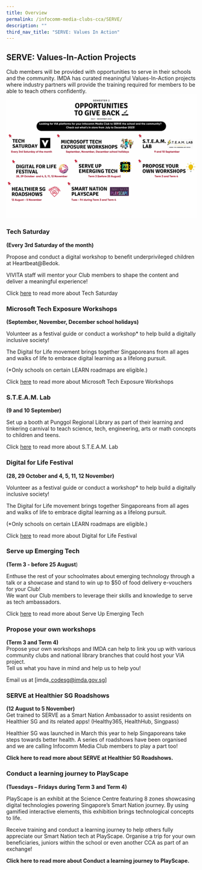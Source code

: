 ```yaml
---
title: Overview
permalink: /infocomm-media-clubs-cca/SERVE/
description: ""
third_nav_title: "SERVE: Values In Action"
---
```

## SERVE: Values-In-Action Projects

Club members will be provided with opportunities to serve in their schools and the community. IMDA has curated meaningful Values-In-Action projects where industry partners will provide the training required for members to be able to teach others confidently.
![](/images/Icmclub/serve%20sem%202%20round%20up%20website%20(19%20july).jpg)
### Tech Saturday
**(Every 3rd Saturday of the month)**

Propose and conduct a digital workshop to benefit underprivileged children at Heartbeat@Bedok.  

VIVITA staff will mentor your Club members to shape the content and deliver a meaningful experience!  
  
Click [here](https://codesg.imda.gov.sg/infocomm-media-clubs-cca/serve/tech-saturday-2023/) to read more about Tech Saturday
  
### Microsoft Tech Exposure Workshops  
**(September, November, December school holidays)** 
  
Volunteer as a festival guide or conduct a workshop\* to help build a digitally inclusive society!

The Digital for Life movement brings together Singaporeans from all ages and walks of life to embrace digital learning as a lifelong pursuit.  

(\*Only schools on certain LEARN roadmaps are eligible.)  
  
Click [here](https://codesg.imda.gov.sg/infocomm-media-clubs-cca/serve-microsoft-tech-exposure-workshops/) to read more about Microsoft Tech Exposure Workshops  
  
### S.T.E.A.M. Lab  
**(9 and 10 September)**  

Set up a booth at Punggol Regional Library as part of their learning and tinkering carnival to teach science, tech, engineering, arts or math concepts to children and teens.  
  
Click [here](https://codesg.imda.gov.sg/infocomm-media-clubs-cca/serve-steam-lab/) to read more about S.T.E.A.M. Lab

  
### Digital for Life Festival  
**(28, 29 October and 4, 5, 11, 12 November)**  

Volunteer as a festival guide or conduct a workshop\* to help build a digitally inclusive society!

The Digital for Life movement brings together Singaporeans from all ages and walks of life to embrace digital learning as a lifelong pursuit.  
  
(\*Only schools on certain LEARN roadmaps are eligible.)  
  
Click [here](https://codesg.imda.gov.sg/infocomm-media-clubs-cca/serve-digital-for-life-festival/) to read more about Digital for Life Festival  

### Serve up Emerging Tech  
**(Term 3 - before 25 August**)  
  
Enthuse the rest of your schoolmates about emerging technology through a talk or a showcase and stand to win up to $50 of food delivery e-vouchers for your Club!  
We want our Club members to leverage their skills and knowledge to serve as tech ambassadors.  
  
Click [here](https://codesg.imda.gov.sg/infocomm-media-clubs-cca/serve-up-emerging-tech-2023/) to read more about Serve Up Emerging Tech 

### Propose your own workshops
**(Term 3 and Term 4)**  
Propose your own workshops and IMDA can help to link you up with various community clubs and national library branches that could host your VIA project.  
Tell us what you have in mind and help us to help you!

Email us at [imda\_codesg@imda.gov.sg]

### SERVE at Healthier SG Roadshows
**(12 August to 5 November)**  
Get trained to SERVE as a Smart Nation Ambassador to assist residents on Healthier SG and its related apps! (Healthy365, HealthHub, Singpass)  
  
Healthier SG was launched in March this year to help Singaporeans take steps towards better health. A series of roadshows have been organised and we are calling Infocomm Media Club members to play a part too!  
  
**Click here to read more about SERVE at Healthier SG Roadshows.**

### Conduct a learning journey to PlayScape
**(Tuesdays – Fridays during Term 3 and Term 4)**

PlayScape is an exhibit at the Science Centre featuring 8 zones showcasing digital technologies powering Singapore’s Smart Nation journey. By using gamified interactive elements, this exhibition brings technological concepts to life.

Receive training and conduct a learning journey to help others fully appreciate our Smart Nation tech at PlayScape. Organise a trip for your own beneficiaries, juniors within the school or even another CCA as part of an exchange!  

**Click here to read more about Conduct a learning journey to PlayScape.**

